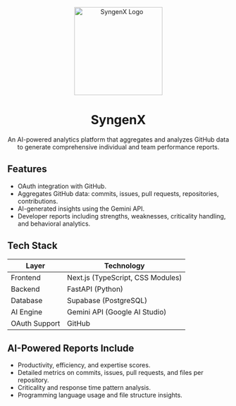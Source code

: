 <p align="center">
  <img src="./assets/logo.png" alt="SyngenX Logo" width="200"/>
</p>

<h1 align="center">SyngenX</h1>

<p align="center">
  An AI-powered analytics platform that aggregates and analyzes GitHub data to generate comprehensive individual and team performance reports.
</p>

## Features

- OAuth integration with GitHub.
- Aggregates GitHub data: commits, issues, pull requests, repositories, contributions.
- AI-generated insights using the Gemini API.
- Developer reports including strengths, weaknesses, criticality handling, and behavioral analytics.

## Tech Stack

| Layer         | Technology                         |
|---------------|-------------------------------------|
| Frontend      | Next.js (TypeScript, CSS Modules)   |
| Backend       | FastAPI (Python)                    |
| Database      | Supabase (PostgreSQL)               |
| AI Engine     | Gemini API (Google AI Studio)       |
| OAuth Support | GitHub                              |

## AI-Powered Reports Include

- Productivity, efficiency, and expertise scores.
- Detailed metrics on commits, issues, pull requests, and files per repository.
- Criticality and response time pattern analysis.
- Programming language usage and file structure insights.
